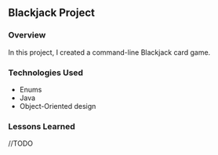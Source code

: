 ## Blackjack Project

### Overview
In this project, I created a command-line Blackjack card game.

### Technologies Used
* Enums
* Java
* Object-Oriented design

### Lessons Learned
//TODO
